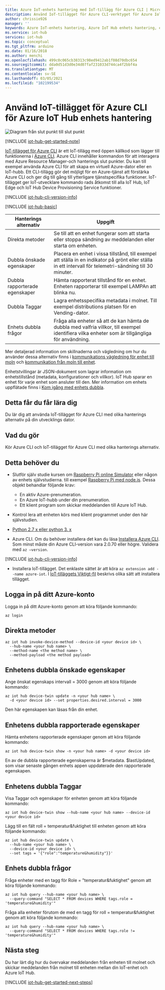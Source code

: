 ```yaml
---
title: Azure IoT-enhets hantering med IoT-tillägg för Azure CLI | Microsoft Docs
description: Använd IoT-tillägget för Azure CLI-verktyget för Azure IoT Hub enhets hantering, med de direkta metoderna och de dubbla alternativen för önskade egenskaper för hantering.
author: chrissie926
manager: ''
keywords: Azure IoT-enhets hantering, Azure IoT Hub enhets hantering, enhets hantering IoT, IoT Hub enhets hantering
ms.service: iot-hub
services: iot-hub
ms.topic: conceptual
ms.tgt_pltfrm: arduino
ms.date: 01/16/2018
ms.author: menchi
ms.openlocfilehash: 499c0c065cb38313c98ed9412ab1f08d70dbc654
ms.sourcegitcommit: dda0d51d3d0e34d07faf231033d744ca4f2bbf4a
ms.translationtype: MT
ms.contentlocale: sv-SE
ms.lasthandoff: 03/05/2021
ms.locfileid: "102199534"
---
```

# <a name="use-the-iot-extension-for-azure-cli-for-azure-iot-hub-device-management"></a>Använd IoT-tillägget för Azure CLI för Azure IoT Hub enhets hantering

![Diagram från slut punkt till slut punkt](media/iot-hub-get-started-e2e-diagram/2.png)

[!INCLUDE [iot-hub-get-started-note](../../includes/iot-hub-get-started-note.md)]

[IoT-tillägget för Azure CLI](https://github.com/Azure/azure-iot-cli-extension) är ett IoT-tillägg med öppen källkod som lägger till funktionerna i [Azure CLI](/cli/azure/overview). Azure CLI innehåller kommandon för att interagera med Azure Resource Manager-och hanterings slut punkter. Du kan till exempel använda Azure CLI för att skapa en virtuell Azure-dator eller en IoT-hubb. Ett CLI-tillägg gör det möjligt för en Azure-tjänst att förstärka Azure CLI och ger dig till gång till ytterligare tjänstspecifika funktioner. IoT-tillägget ger IoT-utvecklare kommando rads åtkomst till alla IoT Hub, IoT Edge och IoT Hub Device Provisioning Service funktioner.

[!INCLUDE [iot-hub-cli-version-info](../../includes/iot-hub-cli-version-info.md)]

[!INCLUDE [iot-hub-basic](../../includes/iot-hub-basic-whole.md)]

| Hanterings alternativ          | Uppgift  |
|----------------------------|-----------|
| Direkta metoder             | Se till att en enhet fungerar som att starta eller stoppa sändning av meddelanden eller starta om enheten.                                        |
| Dubbla önskade egenskaper    | Placera en enhet i vissa tillstånd, till exempel att ställa in en indikator på grönt eller ställa in ett intervall för telemetri-sändning till 30 minuter.         |
| Dubbla rapporterade egenskaper   | Hämta rapporterat tillstånd för en enhet. Enheten rapporterar till exempel LAMPAn att blinka nu.                                    |
| Dubbla Taggar                  | Lagra enhetsspecifika metadata i molnet. Till exempel distributions platsen för en Vending-dator.                         |
| Enhets dubbla frågor        | Fråga alla enheter så att de kan hämta de dubbla med valfria villkor, till exempel identifiera vilka enheter som är tillgängliga för användning. |

Mer detaljerad information om skillnaderna och vägledning om hur du använder dessa alternativ finns i [kommunikations vägledning för enhet till moln](iot-hub-devguide-d2c-guidance.md) och [kommunikation från moln till enhet](iot-hub-devguide-c2d-guidance.md).

Enhetstvillingar är JSON-dokument som lagrar information om enhetstillstånd (metadata, konfigurationer och villkor). IoT Hub sparar en enhet för varje enhet som ansluter till den. Mer information om enhets uppflätade finns i [Kom igång med enhets dubbla](iot-hub-node-node-twin-getstarted.md).

## <a name="what-you-learn"></a>Detta får du får lära dig

Du lär dig att använda IoT-tillägget för Azure CLI med olika hanterings alternativ på din utvecklings dator.

## <a name="what-you-do"></a>Vad du gör

Kör Azure CLI och IoT-tillägget för Azure CLI med olika hanterings alternativ.

## <a name="what-you-need"></a>Detta behöver du

* Slutför själv studie kursen om [Raspberry Pi online Simulator](iot-hub-raspberry-pi-web-simulator-get-started.md) eller någon av enhets självstudierna. till exempel [Raspberry Pi med node.js](iot-hub-raspberry-pi-kit-node-get-started.md). Dessa objekt behandlar följande krav:

  - En aktiv Azure-prenumeration.
  - En Azure IoT-hubb under din prenumeration.
  - Ett klient program som skickar meddelanden till Azure IoT Hub.

* Kontrol lera att enheten körs med klient programmet under den här självstudien.

* [Python 2.7 x eller python 3. x](https://www.python.org/downloads/)

* Azure CLI. Om du behöver installera det kan du läsa [Installera Azure CLI](/cli/azure/install-azure-cli). Som minst måste din Azure CLI-version vara 2.0.70 eller högre. Validera med `az –version`.

[!INCLUDE [iot-hub-cli-version-info](../../includes/iot-hub-cli-version-info.md)]

* Installera IoT-tillägget. Det enklaste sättet är att köra `az extension add --name azure-iot`. I [IoT-tilläggets Viktigt-fil](https://github.com/Azure/azure-iot-cli-extension/blob/master/README.md) beskrivs olika sätt att installera tillägget.

## <a name="sign-in-to-your-azure-account"></a>Logga in på ditt Azure-konto

Logga in på ditt Azure-konto genom att köra följande kommando:

```azurecli
az login
```

## <a name="direct-methods"></a>Direkta metoder

```azurecli
az iot hub invoke-device-method --device-id <your device id> \
  --hub-name <your hub name> \
  --method-name <the method name> \
  --method-payload <the method payload>
```

## <a name="device-twin-desired-properties"></a>Enhetens dubbla önskade egenskaper

Ange önskat egenskaps intervall = 3000 genom att köra följande kommando:

```azurecli
az iot hub device-twin update -n <your hub name> \
  -d <your device id> --set properties.desired.interval = 3000
```

Den här egenskapen kan läsas från din enhet.

## <a name="device-twin-reported-properties"></a>Enhetens dubbla rapporterade egenskaper

Hämta enhetens rapporterade egenskaper genom att köra följande kommando:

```azurecli
az iot hub device-twin show -n <your hub name> -d <your device id>
```

En av de dubbla rapporterade egenskaperna är $metadata. $lastUpdated, som visar senaste gången enhets appen uppdaterade den rapporterade egenskapen.

## <a name="device-twin-tags"></a>Enhetens dubbla Taggar

Visa Taggar och egenskaper för enheten genom att köra följande kommando:

```azurecli
az iot hub device-twin show --hub-name <your hub name> --device-id <your device id>
```

Lägg till en fält roll = temperatur&fuktighet till enheten genom att köra följande kommando:

```azurecli
az iot hub device-twin update \
  --hub-name <your hub name> \
  --device-id <your device id> \
  --set tags = '{"role":"temperature&humidity"}}'
```

## <a name="device-twin-queries"></a>Enhets dubbla frågor

Fråga enheter med en tagg för Role = "temperatur&fuktighet" genom att köra följande kommando:

```azurecli
az iot hub query --hub-name <your hub name> \
  --query-command "SELECT * FROM devices WHERE tags.role = 'temperature&humidity'"
```

Fråga alla enheter förutom de med en tagg för roll = temperatur&fuktighet genom att köra följande kommando:

```azurecli
az iot hub query --hub-name <your hub name> \
  --query-command "SELECT * FROM devices WHERE tags.role != 'temperature&humidity'"
```

## <a name="next-steps"></a>Nästa steg

Du har lärt dig hur du övervakar meddelanden från enheten till molnet och skickar meddelanden från molnet till enheten mellan din IoT-enhet och Azure IoT Hub.

[!INCLUDE [iot-hub-get-started-next-steps](../../includes/iot-hub-get-started-next-steps.md)]